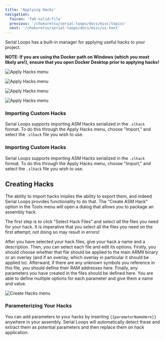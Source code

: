 ```yaml
---
title: 'Applying Hacks'
navigation:
  faicon: 'fa6-solid:file'
  previous: '/chokuretsu/serial-loops/docs/misc/topics'
  next: '/chokuretsu/serial-loops/docs/misc/ui-text'
---
```


Serial Loops has a built-in manager for applying useful hacks to your project.

**NOTE: If you are using the Docker path on Windows (which you most likely are!), ensure that you open Docker Desktop prior to applying hacks!**

![Apply Hacks menu](/images/chokuretsu/serial-loops/apply-hacks.png)

![Apply Hacks menu](/images/chokuretsu/serial-loops/apply-hacks.png)

![Apply Hacks menu](/images/chokuretsu/serial-loops/apply-hacks.png)

![Apply Hacks menu](/images/chokuretsu/serial-loops/apply-hacks.png)

### Importing Custom Hacks
Serial Loops supports importing ASM Hacks serialized in the `.slhack` format. To do this through the Apply Hacks menu, choose "Import," and select the `.slhack` file you wish to use.

### Importing Custom Hacks
Serial Loops supports importing ASM Hacks serialized in the `.slhack` format. To do this through the Apply Hacks menu, choose "Import," and select the `.slhack` file you wish to use.

## Creating Hacks
The ability to import hacks implies the ability to export them, and indeed Serial Loops provides functionality to do that. The "Create ASM Hack" option in the Tools menu will open a dialog
that allows you to package an assembly hack.

The first step is to click "Select Hack Files" and select *all* the files you need for your hack. It is imperative that you select all the files you need on the first attempt; not doing so
may result in errors!

After you have selected your hack files, give your hack a name and a description. Then, you can select each file and edit its options. Firstly, you should choose whether that file should be
applied to the main ARM9 binary or an overlay (and if an overlay, which overlay in particular it should be applied to). Afterward, if there are any unknown symbols you reference in this file,
you should define their RAM addresses here. Finally, any parameters you have created in the files should be defined here. You are able to define multiple options for each parameter and give
them a name and value.

![Create Hacks menu](/images/chokuretsu/serial-loops/create-hacks.png)

### Parameterizing Your Hacks
You can add parameters to your hacks by inserting `{{parameterNameHere}}` anywhere in your assembly. Serial Loops will automatically detect these and extract them as potential parameters
and then replace them on hack application.